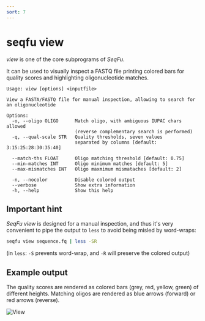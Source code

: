 ```yaml
---
sort: 7
---
```

# seqfu view

*view*  is one of the core subprograms of *SeqFu*.

It can be used to visually inspect a FASTQ file printing
colored bars for quality scores and highlighting oligonucleotide
matches.

```text
Usage: view [options] <inputfile>

View a FASTA/FASTQ file for manual inspection, allowing to search for
an oligonucleotide

Options:
  -o, --oligo OLIGO      Match oligo, with ambiguous IUPAC chars allowed
                         (reverse complementary search is performed)
  -q, --qual-scale STR   Quality thresholds, seven values
                         separated by columns [default: 3:15:25:28:30:35:40]

  --match-ths FLOAT      Oligo matching threshold [default: 0.75]
  --min-matches INT      Oligo minimum matches [default: 5]
  --max-mismatches INT   Oligo maxmimum mismataches [default: 2]

  -n, --nocolor          Disable colored output
  --verbose              Show extra information
  -h, --help             Show this help
```

## Important hint

_SeqFu view_ is designed for a manual inspection, and thus it's very convenient to pipe the output to
`less` to avoid being misled by word-wraps:
```bash
seqfu view sequence.fq | less -SR
```

(in `less`: `-S` prevents word-wrap, and `-R` will preserve the colored output)

## Example output

The quality scores are rendered as colored bars (grey, red, yellow, green) of different heights.
Matching oligos are rendered as blue arrows (forward) or red arrows (reverse).

![View]({{site.baseurl}}/img/view.png)